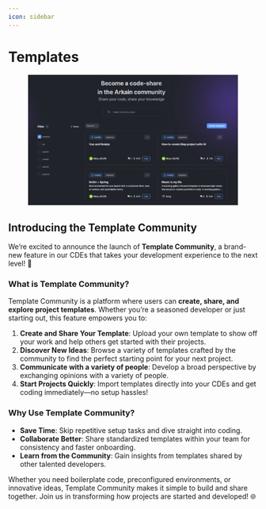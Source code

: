 ```yaml
---
icon: sidebar
---
```


# Templates

<figure><img src="../../.gitbook/assets/image (4) (1) (1) (1).png" alt=""><figcaption></figcaption></figure>

## Introducing the Template Community

We’re excited to announce the launch of **Template Community**, a brand-new feature in our CDEs that takes your development experience to the next level! 🚀

### What is Template Community?

Template Community is a platform where users can **create, share, and explore project templates**. Whether you’re a seasoned developer or just starting out, this feature empowers you to:

1. **Create and Share Your Template**: Upload your own template to show off your work and help others get started with their projects.
2. **Discover New Ideas**: Browse a variety of templates crafted by the community to find the perfect starting point for your next project.
3. **Communicate with a variety of people**: Develop a broad perspective by exchanging opinions with a variety of people.
4. **Start Projects Quickly**: Import templates directly into your CDEs and get coding immediately—no setup hassles!

### Why Use Template Community?

* **Save Time**: Skip repetitive setup tasks and dive straight into coding.
* **Collaborate Better**: Share standardized templates within your team for consistency and faster onboarding.
* **Learn from the Community**: Gain insights from templates shared by other talented developers.

Whether you need boilerplate code, preconfigured environments, or innovative ideas, Template Community makes it simple to build and share together. Join us in transforming how projects are started and developed! 🌐
